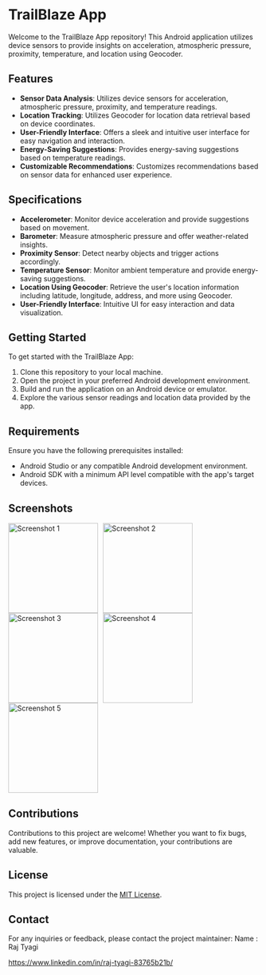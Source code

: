 # TrailBlaze App

Welcome to the TrailBlaze App repository! This Android application utilizes device sensors to provide insights on acceleration, atmospheric pressure, proximity, temperature, and location using Geocoder.

## Features

- **Sensor Data Analysis**: Utilizes device sensors for acceleration, atmospheric pressure, proximity, and temperature readings.
- **Location Tracking**: Utilizes Geocoder for location data retrieval based on device coordinates.
- **User-Friendly Interface**: Offers a sleek and intuitive user interface for easy navigation and interaction.
- **Energy-Saving Suggestions**: Provides energy-saving suggestions based on temperature readings.
- **Customizable Recommendations**: Customizes recommendations based on sensor data for enhanced user experience.

## Specifications

- **Accelerometer**: Monitor device acceleration and provide suggestions based on movement.
- **Barometer**: Measure atmospheric pressure and offer weather-related insights.
- **Proximity Sensor**: Detect nearby objects and trigger actions accordingly.
- **Temperature Sensor**: Monitor ambient temperature and provide energy-saving suggestions.
- **Location Using Geocoder**: Retrieve the user's location information including latitude, longitude, address, and more using Geocoder.
- **User-Friendly Interface**: Intuitive UI for easy interaction and data visualization.

## Getting Started

To get started with the TrailBlaze App:

1. Clone this repository to your local machine.
2. Open the project in your preferred Android development environment.
3. Build and run the application on an Android device or emulator.
4. Explore the various sensor readings and location data provided by the app.

## Requirements

Ensure you have the following prerequisites installed:

- Android Studio or any compatible Android development environment.
- Android SDK with a minimum API level compatible with the app's target devices.

## Screenshots
<div style="display:flex; flex-wrap: wrap;">
    <img src="https://github.com/raj-tyagi/TrailBlaze-App/assets/110656539/0e0a8d63-cd96-4e71-bc16-598aaeb69e6d" alt="Screenshot 1" width="180" style="margin-right: 10px;">
    <img src="https://github.com/raj-tyagi/TrailBlaze-App/assets/110656539/9a1594ab-28a8-463d-979d-b7447eaec79e" alt="Screenshot 2" width="180" style="margin-right: 10px;">
    <img src="https://github.com/raj-tyagi/TrailBlaze-App/assets/110656539/362e04da-4762-4996-822d-a31c09e4d5e0" alt="Screenshot 3" width="180" style="margin-right: 10px;">
    <img src="https://github.com/raj-tyagi/TrailBlaze-App/assets/110656539/5774e374-2999-4b51-95e7-f2ee29f8049a" alt="Screenshot 4" width="180" style="margin-right: 10px;">
    <img src="https://github.com/raj-tyagi/TrailBlaze-App/assets/110656539/01891f59-d2c3-4f64-ab1e-0d266d642832" alt="Screenshot 5" width="180" style="margin-right: 10px;">
</div>




## Contributions

Contributions to this project are welcome! Whether you want to fix bugs, add new features, or improve documentation, your contributions are valuable.

## License

This project is licensed under the [MIT License](LICENSE).

## Contact

For any inquiries or feedback, please contact the project maintainer:
Name : Raj Tyagi

https://www.linkedin.com/in/raj-tyagi-83765b21b/ 
